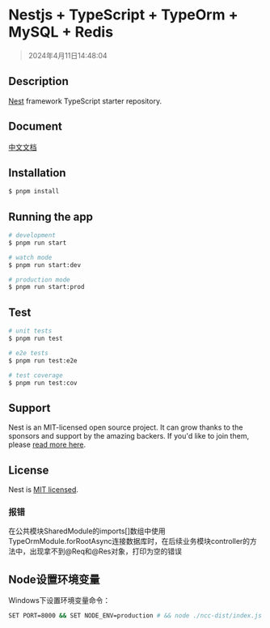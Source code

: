 # Nestjs + TypeScript + TypeOrm + MySQL + Redis

> 2024年4月11日14:48:04

## Description

[Nest](https://github.com/nestjs/nest) framework TypeScript starter repository.

## Document

[中文文档](https://nest.nodejs.cn)

## Installation

```bash
$ pnpm install
```

## Running the app

```bash
# development
$ pnpm run start

# watch mode
$ pnpm run start:dev

# production mode
$ pnpm run start:prod
```

## Test

```bash
# unit tests
$ pnpm run test

# e2e tests
$ pnpm run test:e2e

# test coverage
$ pnpm run test:cov
```

## Support

Nest is an MIT-licensed open source project. It can grow thanks to the sponsors and support by the amazing backers. If you'd like to join them, please [read more here](https://docs.nestjs.com/support).

## License

Nest is [MIT licensed](LICENSE).

### 报错

在公共模块SharedModule的imports[]数组中使用TypeOrmModule.forRootAsync连接数据库时，在后续业务模块controller的方法中，出现拿不到@Req和@Res对象，打印为空的错误

## Node设置环境变量

Windows下设置环境变量命令：

```sh
SET PORT=8000 && SET NODE_ENV=production # && node ./ncc-dist/index.js
```
